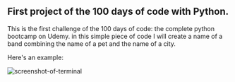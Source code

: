 <h2>First project of the 100 days of code with Python.</h2>
<p>This is the first challenge of the 100 days of code: the complete python bootcamp on Udemy.
in this simple piece of code I will create a name of a band combining the name of a pet and the name of a city.</p>

<p>Here's an example:</p>

![screenshot-of-terminal](https://github.com/eloyrmelo/band-name-generator/blob/main/images/Screenshot%202023-11-15%20at%2011.20.50.png)
